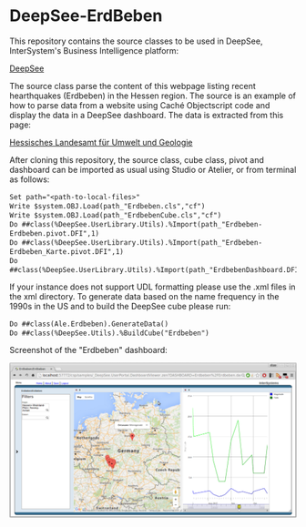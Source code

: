 # DeepSee-ErdBeben
This repository contains the source classes to be used in DeepSee, InterSystem's Business Intelligence platform: 

[DeepSee](http://www.intersystems.com/our-products/embedded-technologies/deepsee/ "DeepSee")


The source class parse the content of this webpage listing recent hearthquakes (Erdbeben) in the Hessen region. The source is an example of how to parse data from a website using Caché Objectscript code and display the data in a DeepSee dashboard. The data is extracted from this page: 

[Hessisches Landesamt für Umwelt und Geologie](http://www.hlug.de/start/geologie/erdbeben/aktuelle-ereignisse.html "")

After cloning this repository, the source class, cube class, pivot and dashboard can be imported as usual using Studio or Atelier, or from terminal as follows:

```
Set path="<path-to-local-files>"
Write $system.OBJ.Load(path_"Erdbeben.cls","cf")
Write $system.OBJ.Load(path_"ErdbebenCube.cls","cf")
Do ##class(%DeepSee.UserLibrary.Utils).%Import(path_"Erdbeben-Erdbeben.pivot.DFI",1)
Do ##class(%DeepSee.UserLibrary.Utils).%Import(path_"Erdbeben-Erdbeben_Karte.pivot.DFI",1)
Do ##class(%DeepSee.UserLibrary.Utils).%Import(path_"ErdbebenDashboard.DFI",1)
```

If your instance does not support UDL formatting please use the .xml files in the xml directory. 
To generate data based on the name frequency in the 1990s in the US and to build the DeepSee cube please run: 

```
Do ##class(Ale.Erdbeben).GenerateData() 
Do ##class(%DeepSee.Utils).%BuildCube("Erdbeben")
```

Screenshot of the "Erdbeben" dashboard:

![Alt text](https://github.com/aless80/DeepSee-Erdbeben/blob/master/DeepSee_dashboard.png "DeepSee-Erdbeben Dashboard")

